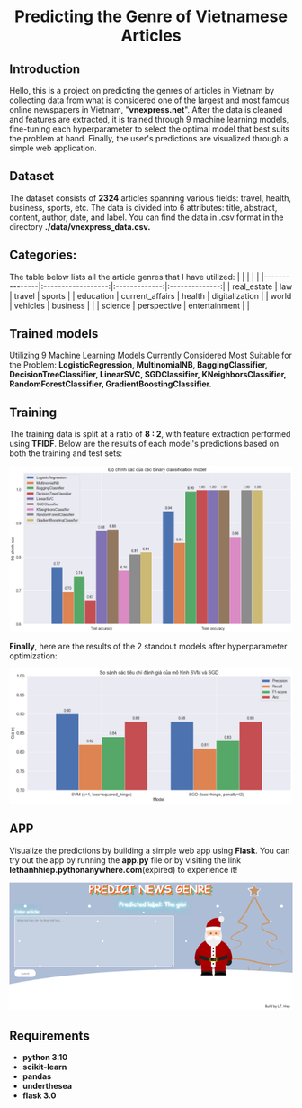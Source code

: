 <p align="center">
 <h1 align="center">Predicting the Genre of Vietnamese Articles</h1>
</p>

## Introduction

Hello, this is a project on predicting the genres of articles in Vietnam by collecting data from what is considered one of the largest and most famous online newspapers in Vietnam, "**vnexpress.net**". After the data is cleaned and features are extracted, it is trained through 9 machine learning models, fine-tuning each hyperparameter to select the optimal model that best suits the problem at hand. Finally, the user's predictions are visualized through a simple web application. 

## Dataset
The dataset consists of **2324** articles spanning various fields: travel, health, business, sports, etc. The data is divided into 6 attributes: title, abstract, content, author, date, and label. You can find the data in .csv format in the directory **./data/vnexpress_data.csv.**

## Categories:
The table below lists all the article genres that I have utilized:
|               |                    |               |                |
|---------------|:------------------:|:-------------:|:--------------:|
|   real_estate |   law              |   travel      |   sports       |
|   education   |   current_affairs  |   health      | digitalization |
|   world       |       vehicles     |  business     |                |
|    science    |   perspective      | entertainment |                |

## Trained models

Utilizing 9 Machine Learning Models Currently Considered Most Suitable for the Problem: **LogisticRegression, MultinomialNB, BaggingClassifier, DecisionTreeClassifier, LinearSVC, SGDClassifier, KNeighborsClassifier, RandomForestClassifier, GradientBoostingClassifier.**

## Training

The training data is split at a ratio of **8 : 2**, with feature extraction performed using **TFIDF**. Below are the results of each model's predictions based on both the training and test sets:

<img src="demo/output1.png" width="800"> 

**Finally**, here are the results of the 2 standout models after hyperparameter optimization:

<img src="demo/output2.png" width="800"> 

## APP

Visualize the predictions by building a simple web app using **Flask**. You can try out the app by running the **app.py** file or by visiting the link **lethanhhiep.pythonanywhere.com**(expired) to experience it!

<img src="demo/app.png" width="800"> 

## Requirements

* **python 3.10**
* **scikit-learn**
* **pandas**
* **underthesea**
* **flask 3.0**
